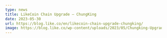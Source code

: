 ```yaml
---
type: news
title: LikeCoin Chain Upgrade – ChungKing
date: 2023-05-30
url: https://blog.like.co/en/likecoin-chain-upgrade-chungking/
image: https://blog.like.co/wp-content/uploads/2023/05/Chungking-Upgrade-1.png
---
```

